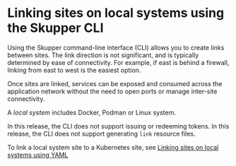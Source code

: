 # Linking sites on local systems using the Skupper CLI

Using the Skupper command-line interface (CLI) allows you to create links between sites.
The link direction is not significant, and is typically determined by ease of connectivity. For example, if east is behind a firewall, linking from east to west is the easiest option.

Once sites are linked, services can be exposed and consumed across the application network without the need to open ports or manage inter-site connectivity.


A *local system* includes Docker, Podman or Linux system.

In this release, the CLI does not support issuing or redeeming tokens.
In this release, the CLI does not support generating `link` resource files.

To link a local system site to a Kubernetes site, see [Linking sites on local systems using YAML](../system-yaml/site-linking.html)
